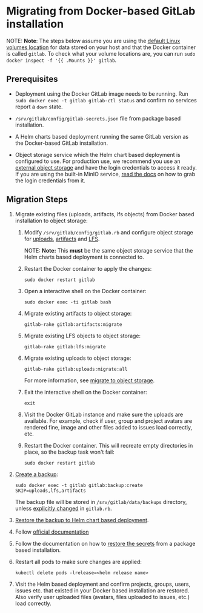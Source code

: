 # Migrating from Docker-based GitLab installation

NOTE: **Note**:
The steps below assume you are using the [default Linux volumes location](https://docs.gitlab.com/omnibus/docker/#set-up-the-volumes-location)
for data stored on your host and that the Docker container is called `gitlab`.
To check what your volume locations are, you can run `sudo docker inspect -f '{{ .Mounts }}' gitlab`.

## Prerequisites

- Deployment using the Docker GitLab image needs to be running. Run
  `sudo docker exec -t gitlab gitlab-ctl status` and confirm no services report
  a `down` state.

- `/srv/gitlab/config/gitlab-secrets.json` file from package based installation.

- A Helm charts based deployment running the same GitLab version as the
  Docker-based GitLab installation.

- Object storage service which the Helm chart based deployment is configured to
  use. For production use, we recommend you use an [external object storage](../../advanced/external-object-storage/index.md)
  and have the login credentials to access it ready. If you are using the built-in
  MinIO service, [read the docs](minio.md) on how to grab the login credentials
  from it.

## Migration Steps

1. Migrate existing files (uploads, artifacts, lfs objects) from Docker based
   installation to object storage:

   1. Modify `/srv/gitlab/config/gitlab.rb` and configure object storage for
      [uploads](https://docs.gitlab.com/ee/administration/uploads.html#s3-compatible-connection-settings),
      [artifacts](https://docs.gitlab.com/ee/administration/job_artifacts.html#s3-compatible-connection-settings)
      and [LFS](https://docs.gitlab.com/ee/workflow/lfs/lfs_administration.html#s3-for-omnibus-installations).

      NOTE: **Note:** This **must** be the same object storage service that the
      Helm charts based deployment is connected to.

   1. Restart the Docker container to apply the changes:

      ```shell
      sudo docker restart gitlab
      ```

   1. Open a interactive shell on the Docker container:

      ```shell
      sudo docker exec -ti gitlab bash
      ```

   1. Migrate existing artifacts to object storage:

      ```shell
      gitlab-rake gitlab:artifacts:migrate
      ```

   1. Migrate existing LFS objects to object storage:

      ```shell
      gitlab-rake gitlab:lfs:migrate
      ```

   1. Migrate existing uploads to object storage:

      ```shell
      gitlab-rake gitlab:uploads:migrate:all
      ```

      For more information, see [migrate to object storage](https://docs.gitlab.com/ee/administration/raketasks/uploads/migrate.html#migrate-to-object-storage).

   1. Exit the interactive shell on the Docker container:

      ```shell
      exit
      ```

   1. Visit the Docker GitLab instance and make sure the
      uploads are available. For example, check if user, group and project
      avatars are rendered fine, image and other files added to issues load
      correctly, etc.

   1. Restart the Docker container. This will recreate empty directories in place,
      so the backup task won't fail:

      ```shell
      sudo docker restart gitlab
      ```

1. [Create a backup](https://docs.gitlab.com/ee/raketasks/backup_restore.html#creating-a-backup-of-the-gitlab-system):

   ```shell
   sudo docker exec -t gitlab gitlab:backup:create SKIP=uploads,lfs,artifacts
   ```

   The backup file will be stored in `/srv/gitlab/data/backups` directory, unless
   [explicitly changed](https://docs.gitlab.com/omnibus/settings/backups.html#manually-manage-backup-directory)
   in `gitlab.rb`.

1. [Restore the backup to Helm chart based deployment](../../backup-restore/restore.md).

1. Follow [official documentation](../../backup-restore/restore.md#restoring-the-secrets)
1. Follow the documentation on how to
   [restore the secrets](../../backup-restore/restore.md#restoring-the-secrets) from a package based installation.

1. Restart all pods to make sure changes are applied:

   ```shell
   kubectl delete pods -lrelease=<helm release name>
   ```

1. Visit the Helm based deployment and confirm projects, groups, users, issues
   etc. that existed in your Docker based installation are restored.
   Also verify user uploaded files (avatars, files uploaded to issues, etc.) load correctly.
